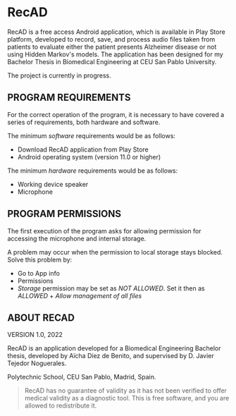 # RecAD

RecAD is a free access Android application, which is available in Play Store platform, developed to record, save, and process audio files taken from patients to evaluate either the patient presents Alzheimer disease or not using Hidden Markov's models.
The application has been designed for my Bachelor Thesis in Biomedical Engineering at CEU San Pablo University. 

The project is currently in progress.

## PROGRAM REQUIREMENTS

For the correct operation of the program, it is necessary to have covered a series of requirements, both hardware and software.

The minimum _software_ requirements would be as follows:
-	Download RecAD application from Play Store
- Android operating system (version 11.0 or higher)

The minimum _hardware_ requirements would be as follows:
- Working device speaker
- Microphone

## PROGRAM PERMISSIONS

The first execution of the program asks for allowing permission for accessing the microphone and internal storage.

A problem may occur when the permission to local storage stays blocked. Solve this problem by:

- Go to App info
- Permissions
- *Storage* permission may be set as _NOT ALLOWED_. Set it then as _ALLOWED_ + _Allow management of all files_

## ABOUT RECAD
VERSION 1.0, 2022

RecAD is an application developed for a Biomedical Engineering Bachelor thesis, developed by Aïcha Díez de Benito, and supervised by D. Javier Tejedor Noguerales. 

Polytechnic School, CEU San Pablo, Madrid, Spain. 

> RecAD has no guarantee of validity as it has not been verified to offer medical validity as a diagnostic tool. This is free software, and you are allowed to redistribute it.





